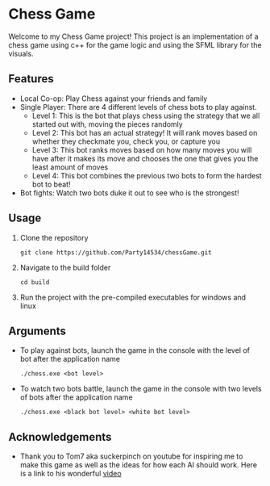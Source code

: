 # Chess Game
Welcome to my Chess Game project! This project is an implementation of a chess game using c++ for the game logic and using the SFML library for the visuals.

## Features
- Local Co-op: Play Chess against your friends and family
- Single Player: There are 4 different levels of chess bots to play against.
    - Level 1: This is the bot that plays chess using the strategy that we all started out with, moving the pieces randomly
    - Level 2: This bot has an actual strategy! It will rank moves based on whether they checkmate you, check you, or capture you
    - Level 3: This bot ranks moves based on how many moves you will have after it makes its move and chooses the one that gives you the least amount of moves
    - Level 4: This bot combines the previous two bots to form the hardest bot to beat!
- Bot fights: Watch two bots duke it out to see who is the strongest!

## Usage
1. Clone the repository
    ```console
    git clone https://github.com/Party14534/chessGame.git
    ```

2. Navigate to the build folder
    ```console
    cd build
    ```

3. Run the project with the pre-compiled executables for windows and linux

## Arguments
- To play against bots, launch the game in the console with the level of bot after the application name
    ```console
    ./chess.exe <bot level>
    ```
- To watch two bots battle, launch the game in the console with two levels of bots after the application name
    ```console
    ./chess.exe <black bot level> <white bot level>
    ```

## Acknowledgements
- Thank you to Tom7 aka suckerpinch on youtube for inspiring me to make this game as well as the ideas for how each AI should work. Here is a link to his wonderful [video](https://youtu.be/DpXy041BIlA?si=14lR3zDQuJ_fEKbS)
